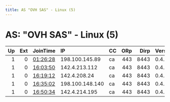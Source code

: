 ```yaml
---
title: AS "OVH SAS" - Linux (5)
---
```


# AS: "OVH SAS" - Linux (5)

|   Up |   Ext | JoinTime                                                                                            | IP              | CC   |   ORp |   Dirp | Version   | Contact   | Nickname   |   eFamMembers |
|-----:|------:|:----------------------------------------------------------------------------------------------------|:----------------|:-----|------:|-------:|:----------|:----------|:-----------|--------------:|
|    1 |     0 | [01:26:28](https://metrics.torproject.org/rs.html#details/46659118EBD5EE1333E5029D9E955D5F52E361E0) | 198.100.145.89  | ca   |   443 |   8443 | 0.4.4.5   | None      | Unnamed    |             1 |
|    1 |     0 | [16:03:50](https://metrics.torproject.org/rs.html#details/E12235C7310A4ABED3480E907F6D9BD1DC1E1D6C) | 142.4.213.112   | ca   |   443 |   8443 | 0.4.4.5   | None      | Unnamed    |             1 |
|    1 |     0 | [16:19:12](https://metrics.torproject.org/rs.html#details/82547306D8568830D1458375151A3179E17F8BFD) | 142.4.208.24    | ca   |   443 |   8443 | 0.4.4.5   | None      | Unnamed    |             1 |
|    1 |     0 | [16:35:02](https://metrics.torproject.org/rs.html#details/19BEF177B8B6533A492E850D6413D7A84A180F56) | 198.100.148.140 | ca   |   443 |   8443 | 0.4.4.5   | None      | Unnamed    |             1 |
|    1 |     0 | [16:50:34](https://metrics.torproject.org/rs.html#details/D07344F37157B00465744C0F98172B52D2886F6E) | 142.4.214.195   | ca   |   443 |   8443 | 0.4.4.5   | None      | Unnamed    |             1 |
